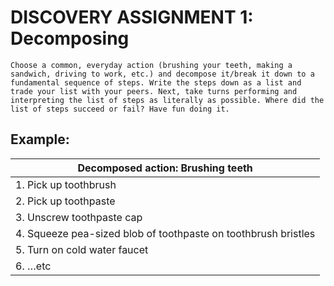 # DISCOVERY ASSIGNMENT 1: **Decomposing**


```Choose a common, everyday action (brushing your teeth, making a sandwich, driving to work, etc.) and decompose it/break it down to a fundamental sequence of steps. Write the steps down as a list and trade your list with your peers. Next, take turns performing and interpreting the list of steps as literally as possible. Where did the list of steps succeed or fail? Have fun doing it.```


## Example:

| Decomposed action: Brushing teeth |
| -------- |
| 1. Pick up toothbrush |
| 2. Pick up toothpaste |
| 3. Unscrew toothpaste cap|
| 4. Squeeze pea-sized blob of toothpaste on toothbrush bristles|
| 5. Turn on cold water faucet |
| 6. …etc |
